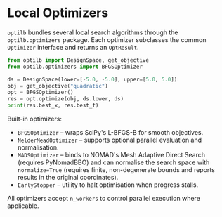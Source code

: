 # Local Optimizers

`optilb` bundles several local search algorithms through the `optilb.optimizers` package. Each optimizer subclasses the common `Optimizer` interface and returns an `OptResult`.

```python
from optilb import DesignSpace, get_objective
from optilb.optimizers import BFGSOptimizer

ds = DesignSpace(lower=[-5.0, -5.0], upper=[5.0, 5.0])
obj = get_objective("quadratic")
opt = BFGSOptimizer()
res = opt.optimize(obj, ds.lower, ds)
print(res.best_x, res.best_f)
```

Built-in optimizers:

- `BFGSOptimizer` – wraps SciPy's L-BFGS-B for smooth objectives.
- `NelderMeadOptimizer` – supports optional parallel evaluation and normalisation.
- `MADSOptimizer` – binds to NOMAD's Mesh Adaptive Direct Search (requires PyNomadBBO) and can normalise the search space with ``normalize=True`` (requires finite, non-degenerate bounds and reports results in the original coordinates).
- `EarlyStopper` – utility to halt optimisation when progress stalls.

All optimizers accept `n_workers` to control parallel execution where applicable.
